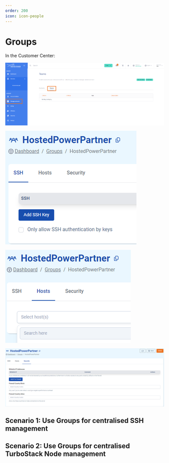 ```yaml
---
order: 200
icon: icon-people
---
```


# Groups

In the Customer Center:

![CreateTeams](../img/turbostackapp/groups/ManageContacts.png)


![SSHTab](../img/turbostackapp/groups/SSHTab.png)

![HostsTab](../img/turbostackapp/groups/HostsTab.png)

![HostsTab](../img/turbostackapp/groups/SecurityTab.png)

## Scenario 1: Use Groups for centralised SSH management

## Scenario 2: Use Groups for centralised TurboStack Node management 
